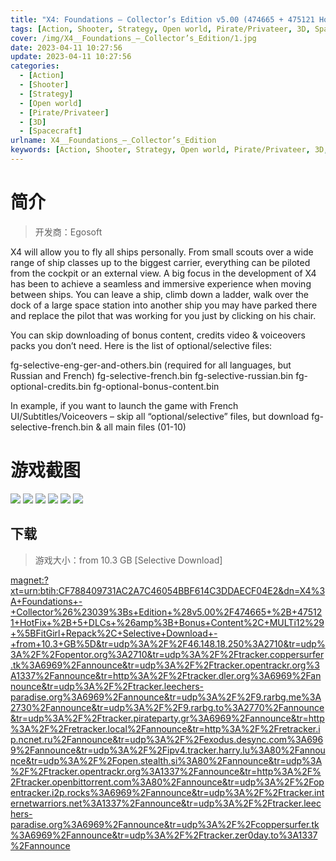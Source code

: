 ```yaml
---
title: "X4: Foundations – Collector’s Edition v5.00 (474665 + 475121 HotFix) + 5 DLCs & Bonus Content"
tags: [Action, Shooter, Strategy, Open world, Pirate/Privateer, 3D, Spacecraft]
cover: /img/X4__Foundations_–_Collector’s_Edition/1.jpg
date: 2023-04-11 10:27:56
update: 2023-04-11 10:27:56
categories: 
  - [Action]
  - [Shooter]
  - [Strategy]
  - [Open world]
  - [Pirate/Privateer]
  - [3D]
  - [Spacecraft]
urlname: X4__Foundations_–_Collector’s_Edition
keywords: [Action, Shooter, Strategy, Open world, Pirate/Privateer, 3D, Spacecraft]
---
```

# 简介

> 开发商：Egosoft

X4 will allow you to fly all ships personally. From small scouts over a wide range of ship classes up to the biggest carrier, everything can be piloted from the cockpit or an external view.
A big focus in the development of X4 has been to achieve a seamless and immersive experience when moving between ships. You can leave a ship, climb down a ladder, walk over the dock of a large space station into another ship you may have parked there and replace the pilot that was working for you just by clicking on his chair.

You can skip downloading of bonus content, credits video & voiceovers packs you don’t need. Here is the list of optional/selective files:

fg-selective-eng-ger-and-others.bin (required for all languages, but Russian and French)
fg-selective-french.bin
fg-selective-russian.bin
fg-optional-credits.bin
fg-optional-bonus-content.bin

In example, if you want to launch the game with French UI/Subtitles/Voiceovers  – skip all “optional/selective” files, but download fg-selective-french.bin & all main files (01-10)

# 游戏截图

![](/img/X4__Foundations_–_Collector’s_Edition/2.jpg)
![](/img/X4__Foundations_–_Collector’s_Edition/3.jpg)
![](/img/X4__Foundations_–_Collector’s_Edition/4.jpg)
![](/img/X4__Foundations_–_Collector’s_Edition/5.jpg)
![](/img/X4__Foundations_–_Collector’s_Edition/6.jpg)
![](/img/X4__Foundations_–_Collector’s_Edition/7.jpg)


## 下载

> 游戏大小：from 10.3 GB [Selective Download]

[magnet:?xt=urn:btih:CF788409731AC2A7C46054BBF614C3DDAECF04E2&amp;dn=X4%3A+Foundations+-+Collector%26%23039%3Bs+Edition+%28v5.00%2F474665+%2B+475121+HotFix+%2B+5+DLCs+%26amp%3B+Bonus+Content%2C+MULTi12%29+%5BFitGirl+Repack%2C+Selective+Download+-+from+10.3+GB%5D&amp;tr=udp%3A%2F%2F46.148.18.250%3A2710&amp;tr=udp%3A%2F%2Fopentor.org%3A2710&amp;tr=udp%3A%2F%2Ftracker.coppersurfer.tk%3A6969%2Fannounce&amp;tr=udp%3A%2F%2Ftracker.opentrackr.org%3A1337%2Fannounce&amp;tr=http%3A%2F%2Ftracker.dler.org%3A6969%2Fannounce&amp;tr=udp%3A%2F%2Ftracker.leechers-paradise.org%3A6969%2Fannounce&amp;tr=udp%3A%2F%2F9.rarbg.me%3A2730%2Fannounce&amp;tr=udp%3A%2F%2F9.rarbg.to%3A2770%2Fannounce&amp;tr=udp%3A%2F%2Ftracker.pirateparty.gr%3A6969%2Fannounce&amp;tr=http%3A%2F%2Fretracker.local%2Fannounce&amp;tr=http%3A%2F%2Fretracker.ip.ncnet.ru%2Fannounce&amp;tr=udp%3A%2F%2Fexodus.desync.com%3A6969%2Fannounce&amp;tr=udp%3A%2F%2Fipv4.tracker.harry.lu%3A80%2Fannounce&amp;tr=udp%3A%2F%2Fopen.stealth.si%3A80%2Fannounce&amp;tr=udp%3A%2F%2Ftracker.opentrackr.org%3A1337%2Fannounce&amp;tr=http%3A%2F%2Ftracker.openbittorrent.com%3A80%2Fannounce&amp;tr=udp%3A%2F%2Fopentracker.i2p.rocks%3A6969%2Fannounce&amp;tr=udp%3A%2F%2Ftracker.internetwarriors.net%3A1337%2Fannounce&amp;tr=udp%3A%2F%2Ftracker.leechers-paradise.org%3A6969%2Fannounce&amp;tr=udp%3A%2F%2Fcoppersurfer.tk%3A6969%2Fannounce&amp;tr=udp%3A%2F%2Ftracker.zer0day.to%3A1337%2Fannounce](magnet:?xt=urn:btih:CF788409731AC2A7C46054BBF614C3DDAECF04E2&amp;dn=X4%3A+Foundations+-+Collector%26%23039%3Bs+Edition+%28v5.00%2F474665+%2B+475121+HotFix+%2B+5+DLCs+%26amp%3B+Bonus+Content%2C+MULTi12%29+%5BFitGirl+Repack%2C+Selective+Download+-+from+10.3+GB%5D&amp;tr=udp%3A%2F%2F46.148.18.250%3A2710&amp;tr=udp%3A%2F%2Fopentor.org%3A2710&amp;tr=udp%3A%2F%2Ftracker.coppersurfer.tk%3A6969%2Fannounce&amp;tr=udp%3A%2F%2Ftracker.opentrackr.org%3A1337%2Fannounce&amp;tr=http%3A%2F%2Ftracker.dler.org%3A6969%2Fannounce&amp;tr=udp%3A%2F%2Ftracker.leechers-paradise.org%3A6969%2Fannounce&amp;tr=udp%3A%2F%2F9.rarbg.me%3A2730%2Fannounce&amp;tr=udp%3A%2F%2F9.rarbg.to%3A2770%2Fannounce&amp;tr=udp%3A%2F%2Ftracker.pirateparty.gr%3A6969%2Fannounce&amp;tr=http%3A%2F%2Fretracker.local%2Fannounce&amp;tr=http%3A%2F%2Fretracker.ip.ncnet.ru%2Fannounce&amp;tr=udp%3A%2F%2Fexodus.desync.com%3A6969%2Fannounce&amp;tr=udp%3A%2F%2Fipv4.tracker.harry.lu%3A80%2Fannounce&amp;tr=udp%3A%2F%2Fopen.stealth.si%3A80%2Fannounce&amp;tr=udp%3A%2F%2Ftracker.opentrackr.org%3A1337%2Fannounce&amp;tr=http%3A%2F%2Ftracker.openbittorrent.com%3A80%2Fannounce&amp;tr=udp%3A%2F%2Fopentracker.i2p.rocks%3A6969%2Fannounce&amp;tr=udp%3A%2F%2Ftracker.internetwarriors.net%3A1337%2Fannounce&amp;tr=udp%3A%2F%2Ftracker.leechers-paradise.org%3A6969%2Fannounce&amp;tr=udp%3A%2F%2Fcoppersurfer.tk%3A6969%2Fannounce&amp;tr=udp%3A%2F%2Ftracker.zer0day.to%3A1337%2Fannounce)